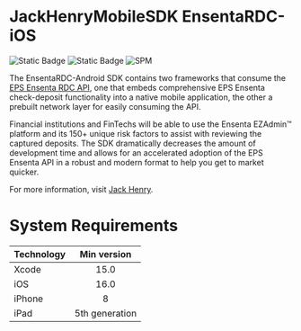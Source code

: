 # JackHenryMobileSDK EnsentaRDC-iOS
![Static Badge](https://img.shields.io/badge/Swift-6.0_%7C_5.9_%7C_5.8-CA2026?logo=swift&logoColor=red)
![Static Badge](https://img.shields.io/badge/Platform-iOS-blue?logo=swift&logoColor=red)
![SPM](https://img.shields.io/badge/Swift%20Package%20Manager-compatible-brightgreen)

The EnsentaRDC-Android SDK contains two frameworks that consume the [EPS Ensenta RDC API](https://api.payments.jackhenry.com/docs/papi3-multi/overview/), one that embeds comprehensive EPS Ensenta check-deposit functionality into a native mobile application, the other a prebuilt network layer for easily consuming the API.


Financial institutions and FinTechs will be able to use the Ensenta EZAdmin™ platform and its 150+ unique risk factors to assist with reviewing the captured deposits. The SDK dramatically decreases the amount of development time and allows for an accelerated adoption of the EPS Ensenta API in a robust and modern format to help you get to market quicker. 

For more information, visit [Jack Henry](https://www.jackhenry.com/contact-us/sales?form=payments).

# System Requirements

<center>

| Technology | Min version |
| :--- | :---: |
| Xcode | 15.0 |
| iOS | 16.0 |
| iPhone | 8 |
| iPad | 5th generation |
